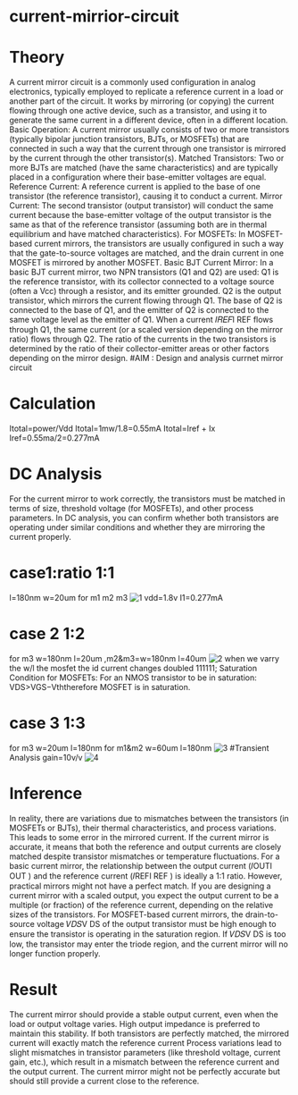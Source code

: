 # current-mirrior-circuit
# Theory
A current mirror circuit is a commonly used configuration in analog electronics, typically employed to replicate a reference current in a load or another part of the circuit. It works by mirroring (or copying) the current flowing through one active device, such as a transistor, and using it to generate the same current in a different device, often in a different location.
Basic Operation:
A current mirror usually consists of two or more transistors (typically bipolar junction transistors, BJTs, or MOSFETs) that are connected in such a way that the current through one transistor is mirrored by the current through the other transistor(s).
Matched Transistors: Two or more BJTs are matched (have the same characteristics) and are typically placed in a configuration where their base-emitter voltages are equal.
Reference Current: A reference current is applied to the base of one transistor (the reference transistor), causing it to conduct a current.
Mirror Current: The second transistor (output transistor) will conduct the same current because the base-emitter voltage of the output transistor is the same as that of the reference transistor (assuming both are in thermal equilibrium and have matched characteristics).
For MOSFETs:
In MOSFET-based current mirrors, the transistors are usually configured in such a way that the gate-to-source voltages are matched, and the drain current in one MOSFET is mirrored by another MOSFET.
Basic BJT Current Mirror:
In a basic BJT current mirror, two NPN transistors (Q1 and Q2) are used:
Q1 is the reference transistor, with its collector connected to a voltage source (often a Vcc) through a resistor, and its emitter grounded.
Q2 is the output transistor, which mirrors the current flowing through Q1. The base of Q2 is connected to the base of Q1, and the emitter of Q2 is connected to the same voltage level as the emitter of Q1.
When a current 𝐼𝑅𝐸𝐹I REF flows through Q1, the same current (or a scaled version depending on the mirror ratio) flows through Q2. The ratio of the currents in the two transistors is determined by the ratio of their collector-emitter areas or other factors depending on the mirror design.
  #AIM : Design and analysis currnet mirror circuit
  # Calculation
  Itotal=power/Vdd
Itotal=1mw/1.8=0.55mA
Itotal=Iref + Ix
Iref=0.55ma/2=0.277mA

  # DC  Analysis
  For the current mirror to work correctly, the transistors must be matched in terms of size, threshold voltage (for MOSFETs), and other process parameters.
In DC analysis, you can confirm whether both transistors are operating under similar conditions and whether they are mirroring the current properly.
  # case1:ratio 1:1
  l=180nm w=20um for m1 m2 m3
  ![1](https://github.com/user-attachments/assets/fcf8e6a4-0f3b-436f-88dc-ec0b699bd167)
  vdd=1.8v
  I1=0.277mA
  # case 2 1:2
  for m3 w=180nm l=20um ,m2&m3=w=180nm l=40um
  ![2](https://github.com/user-attachments/assets/f05c87e0-7264-44ca-8b90-c58edc2e8c8e)
  when we varry the w/l the mosfet  the id current changes doubled  111111;
  Saturation Condition for MOSFETs: For an NMOS transistor to be in saturation: VDS>VGS−Vth​therefore MOSFET is in saturation.
  # case 3 1:3
  for m3 w=20um l=180nm for m1&m2 w=60um l=180nm
  ![3](https://github.com/user-attachments/assets/8288abcc-caf8-4da1-b02c-10948ba34036)
  #Transient Analysis
  gain=10v/v
  ![4](https://github.com/user-attachments/assets/1c9c42bf-9f7a-4ea3-a969-df211a6a0ff2)


  # Inference 
  In reality, there are variations due to mismatches between the transistors (in MOSFETs or BJTs), their thermal characteristics, and process variations. This leads to some error in the mirrored current.
 If the current mirror is accurate, it means that both the reference and output currents are closely matched despite transistor mismatches or temperature fluctuations.
For a basic current mirror, the relationship between the output current (𝐼OUTI OUT ) and the reference current (𝐼REFI REF ) is ideally a 1:1 ratio. However, practical mirrors might not have a perfect match.
If you are designing a current mirror with a scaled output, you expect the output current to be a multiple (or fraction) of the reference current, depending on the relative sizes of the transistors.
For MOSFET-based current mirrors, the drain-to-source voltage 𝑉𝐷𝑆V DS  of the output transistor must be high enough to ensure the transistor is operating in the saturation region. If 𝑉𝐷𝑆V DS
 is too low, the transistor may enter the triode region, and the current mirror will no longer function properly.
 # Result
 The current mirror should provide a stable output current, even when the load or output voltage varies. High output impedance is preferred to maintain this stability.
If both transistors are perfectly matched, the mirrored current will exactly match the reference current
Process variations lead to slight mismatches in transistor parameters (like threshold voltage, current gain, etc.), which result in a mismatch between the reference current and the output current. The current mirror might not be perfectly accurate but should still provide a current close to the reference.



